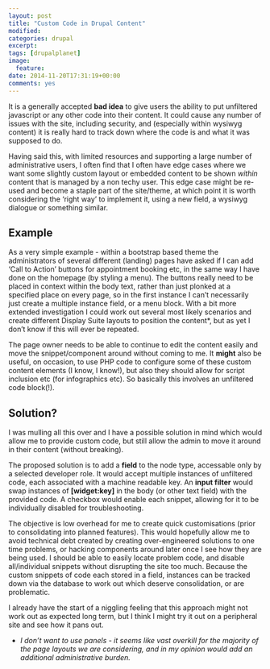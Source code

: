 ```yaml
---
layout: post
title: "Custom Code in Drupal Content"
modified:
categories: drupal
excerpt:
tags: [drupalplanet]
image:
  feature:
date: 2014-11-20T17:31:19+00:00
comments: yes
---
```


It is a generally accepted **bad idea** to give users the ability to put unfiltered javascript or any other code into their content. It could cause any number of issues with the site, including security, and (especially within wysiwyg content) it is really hard to track down where the code is and what it was supposed to do.

Having said this, with limited resources and supporting a large number of administrative users, I often find that I often have edge cases where we want some slightly custom layout or embedded content to be shown _within_ content that is managed by a non techy user. This edge case might be re-used and become a staple part of the site/theme, at which point it is worth considering the ‘right way’ to implement it, using a new field, a wysiwyg dialogue or something similar.

## Example

As a very simple example - within a bootstrap based theme the administrators of several different (landing) pages have asked if I can add ‘Call to Action’ buttons for appointment booking etc, in the same way I have done on the homepage (by styling a menu). The buttons really need to be placed in context within the body text, rather than just plonked at a specified place on every page, so in the first instance I can’t necessarily just create a multiple instance field, or a menu block. With a bit more extended investigation I could work out several most likely scenarios and create different Display Suite layouts to position the content*, but as yet I don’t know if this will ever be repeated.

The page owner needs to be able to continue to edit the content easily and move the snippet/component around without coming to me. It **might** also be useful, on occasion, to use PHP code to configure some of these custom content elements (I know, I know!), but also they should allow for script inclusion etc (for infographics etc). So basically this involves an unfiltered code block(!).

## Solution?

I was mulling all this over and I have a possible solution in mind which would allow me to provide custom code, but still allow the admin to move it around in their content (without breaking).

The proposed solution is to add a **field** to the node type, accessable only by a selected developer role. It would accept multiple instances of unfiltered code, each associated with a machine readable key. An **input filter** would swap instances of **[widget:key]** in the body (or other text field) with the provided code. A checkbox would enable each snippet, allowing for it to be individually disabled for troubleshooting.

The objective is low overhead for me to create quick customisations (prior to consolidating into planned features). This would hopefully allow me to avoid technical debt created by creating over-engineered solutions to one time problems, or hacking components around later once I see how they are being used. I should be able to easily locate problem code, and disable all/individual snippets without disrupting the site too much. Because the custom snippets of code each stored in a field, instances can be tracked down via the database to work out which deserve consolidation, or are problematic.

I already have the start of a niggling feeling that this approach might not work out as expected long term, but I think I might try it out on a peripheral site and see how it pans out.

* _I don’t want to use panels - it seems like vast overkill for the majority of the page layouts we are considering, and in my opinion would add an additional administrative burden._
